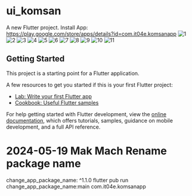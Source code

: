 # ui_komsan
A new Flutter project. Install App: https://play.google.com/store/apps/details?id=com.it04e.komsanapp
![1](https://github.com/user-attachments/assets/f3ca360c-0bab-44e9-8c16-6062b909a439)
![2](https://github.com/user-attachments/assets/2ab7ea51-011a-4c47-9ac2-911fa5a054c1)
![3](https://github.com/user-attachments/assets/e5a2f8f2-a576-41e3-b8b8-6b7bf39aa80b)
![4](https://github.com/user-attachments/assets/4e1ad6fd-7061-4d43-9b1d-61ae42ba58b3)
![5](https://github.com/user-attachments/assets/2ccb0b2c-8acd-446e-aca8-0906c46857a8)
![6](https://github.com/user-attachments/assets/cd4ce276-8837-4def-b85b-a9f3c9ee2ba3)
![7](https://github.com/user-attachments/assets/9061a1bb-1266-4049-8d12-c72a123a133a)
![8](https://github.com/user-attachments/assets/a33dd9e6-d573-4821-b16d-9a0cd4cfebd5)
![9](https://github.com/user-attachments/assets/ef5f4cbd-15cf-4bd4-8520-d5d7fae677f5)
![10](https://github.com/user-attachments/assets/2410e3e7-5cc3-4978-8243-e48ec846a4d7)
![11](https://github.com/user-attachments/assets/9d38311c-1927-4a17-a27f-04cc691b4ad0)

## Getting Started

This project is a starting point for a Flutter application.

A few resources to get you started if this is your first Flutter project:

- [Lab: Write your first Flutter app](https://docs.flutter.dev/get-started/codelab)
- [Cookbook: Useful Flutter samples](https://docs.flutter.dev/cookbook)

For help getting started with Flutter development, view the
[online documentation](https://docs.flutter.dev/), which offers tutorials,
samples, guidance on mobile development, and a full API reference.


# 2024-05-19 Mak Mach Rename package name
change_app_package_name: ^1.1.0
flutter pub run change_app_package_name:main com.it04e.komsanapp
